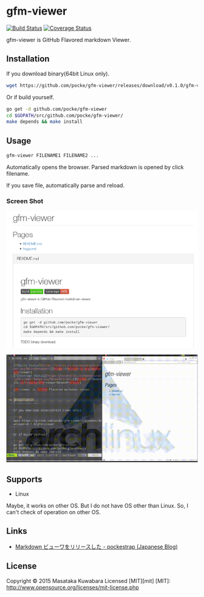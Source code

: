 gfm-viewer
==============

[![Build Status](https://travis-ci.org/pocke/gfm-viewer.svg?branch=master)](https://travis-ci.org/pocke/gfm-viewer)
[![Coverage Status](https://coveralls.io/repos/pocke/gfm-viewer/badge.svg?branch=travis)](https://coveralls.io/r/pocke/gfm-viewer?branch=travis)

gfm-viewer is GitHub Flavored markdown Viewer.


Installation
-----------------

If you download binary(64bit Linux only).

```sh
wget https://github.com/pocke/gfm-viewer/releases/download/v0.1.0/gfm-viewer
```

Or if build yourself.

```sh
go get -d github.com/pocke/gfm-viewer
cd $GOPATH/src/github.com/pocke/gfm-viewer/
make depends && make install
```

Usage
----------

```sh
gfm-viewer FILENAME1 FILENAME2 ...
```

Automatically opens the browser.
Parsed markdown is opened by click filename.

If you save file, automatically parse and reload.


### Screen Shot


![ScreenShot](screen_shot.png)

![ScreenShot](screen_shot.gif)


Supports
-----------

- Linux

Maybe, it works on other OS.
But I do not have OS other than Linux. So, I can't check of operation on other OS.


Links
---------

- [Markdown ビューワをリリースした - pockestrap (Japanese Blog)](http://pocke.hatenablog.com/entry/2015/06/10/135943)

License
-------------

Copyright &copy; 2015 Masataka Kuwabara
Licensed [MIT][mit]
[MIT]: http://www.opensource.org/licenses/mit-license.php
